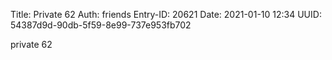 Title: Private 62
Auth: friends
Entry-ID: 20621
Date: 2021-01-10 12:34
UUID: 54387d9d-90db-5f59-8e99-737e953fb702

private 62
